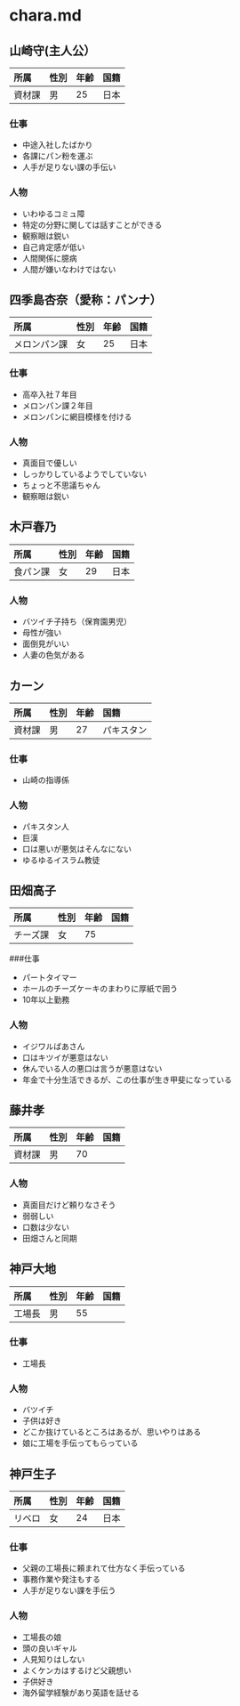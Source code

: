 # chara.md

## 山崎守(主人公）
|所属|性別|年齢|国籍|
|:--|:--|:--|:--|
|資材課|男|25|日本|

### 仕事
- 中途入社したばかり
- 各課にパン粉を運ぶ
- 人手が足りない課の手伝い

### 人物
- いわゆるコミュ障
- 特定の分野に関しては話すことができる
- 観察眼は鋭い
- 自己肯定感が低い
- 人間関係に臆病
- 人間が嫌いなわけではない


## 四季島杏奈（愛称：パンナ）
|所属|性別|年齢|国籍|
|:--|:--|:--|:--|
|メロンパン課|女|25|日本|

### 仕事
- 高卒入社７年目
- メロンパン課２年目
- メロンパンに網目模様を付ける

### 人物
- 真面目で優しい
- しっかりしているようでしていない
- ちょっと不思議ちゃん
- 観察眼は鋭い

## 木戸春乃
|所属|性別|年齢|国籍|
|:--|:--|:--|:--|
|食パン課|女|29|日本|

### 人物
- バツイチ子持ち（保育園男児）
- 母性が強い
- 面倒見がいい
- 人妻の色気がある

## カーン
|所属|性別|年齢|国籍|
|:--|:--|:--|:--|
|資材課|男|27|パキスタン|

### 仕事
- 山崎の指導係

### 人物
- パキスタン人
- 巨漢
- 口は悪いが悪気はそんなにない
- ゆるゆるイスラム教徒

## 田畑高子
|所属|性別|年齢|国籍|
|:--|:--|:--|:--|
|チーズ課|女|75||日本|

###仕事
- パートタイマー
- ホールのチーズケーキのまわりに厚紙で囲う
- 10年以上勤務

### 人物
- イジワルばあさん
- 口はキツイが悪意はない
- 休んでいる人の悪口は言うが悪意はない
- 年金で十分生活できるが、この仕事が生き甲斐になっている

## 藤井孝
|所属|性別|年齢|国籍|
|:--|:--|:--|:--|
|資材課|男|70||日本|

### 人物
- 真面目だけど頼りなさそう
- 弱弱しい
- 口数は少ない
- 田畑さんと同期

## 神戸大地
|所属|性別|年齢|国籍|
|:--|:--|:--|:--|
|工場長|男|55||日本|

### 仕事
- 工場長

### 人物
- バツイチ
- 子供は好き
- どこか抜けているところはあるが、思いやりはある
- 娘に工場を手伝ってもらっている

## 神戸生子
|所属|性別|年齢|国籍|
|:--|:--|:--|:--|
|リベロ|女|24|日本|

### 仕事
- 父親の工場長に頼まれて仕方なく手伝っている
- 事務作業や発注もする
- 人手が足りない課を手伝う

### 人物
- 工場長の娘
- 頭の良いギャル
- 人見知りはしない
- よくケンカはするけど父親想い
- 子供好き
- 海外留学経験があり英語を話せる















